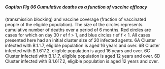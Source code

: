 ##### Caption Fig 06 Cumulative deaths as a function of vaccine efficacy
(transmission blocking) and vaccine coverage (fraction of vaccinated
people of the eligible population). The size of the circles represents
cumulative number of deaths over a period of 6 months. Red circles are
cases for which on day 30 r ef f > 1, and blue circles r ef f < 1. All
cases presented here had an initial cluster size of 20 infected agents.
6A Cluster infected with B.1.1.7, eligible population is aged 16 years
and over. 6B Cluster infected with B.1.617.2, eligible population is
aged 16 years and over. 6C Cluster infected with B.1.1.7, eligible
population is aged 12 years and over. 6D Cluster infected with
B.1.617.2, eligible population is aged 12 years and over.